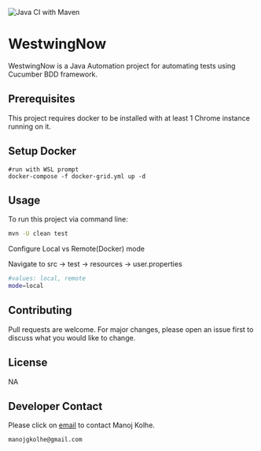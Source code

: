 ![Java CI with Maven](https://github.com/HarddriveManoj/WestwingNow/workflows/Java%20CI%20with%20Maven/badge.svg?branch=master)

# WestwingNow

WestwingNow is a Java Automation project for automating tests using Cucumber BDD framework.


## Prerequisites

This project requires docker to be installed with at least 1 Chrome instance running on it.

## Setup Docker

````
#run with WSL prompt
docker-compose -f docker-grid.yml up -d
````

## Usage

To run this project via command line:

```bash
mvn -U clean test
```

Configure Local vs Remote(Docker) mode

Navigate to src -> test -> resources -> user.properties
```bash
#values: local, remote
mode=local
```

## Contributing
Pull requests are welcome. For major changes, please open an issue first to discuss what you would like to change.

## License
NA

## Developer Contact

Please click on [email](mailto:manojgkolhe@gmail.com) to contact Manoj Kolhe.

```bash
manojgkolhe@gmail.com
```
